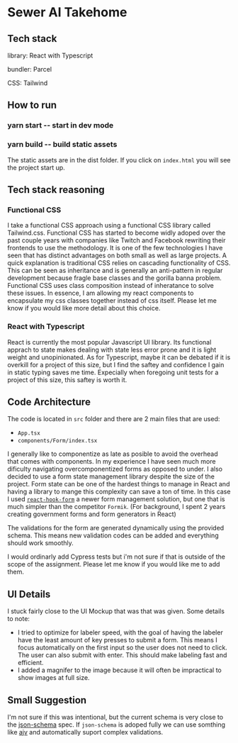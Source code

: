# Sewer AI Takehome

## Tech stack
library: React with Typescript

bundler: Parcel

CSS: Tailwind

## How to run

### yarn start -- start in dev mode
### yarn build -- build static assets

The static assets are in the dist folder. If you click on `index.html` you will see the project start up.

## Tech stack reasoning

### Functional CSS
I take a functional CSS approach using a functional CSS library called Tailwind.css. Functional CSS has started to become widly adoped over the past couple years with companies like Twitch and Facebook rewriting their frontends to use the methodology. It is one of the few technologies I have seen that has distinct advantages on both small as well as large projects. A quick explanation is traditional CSS relies on cascading functionality of CSS. This can be seen as inheritance and is generally an anti-pattern in regular development because fragle base classes and the gorilla banna problem. Functional CSS uses class composition instead of inheratance to solve these issues. In essence, I am allowing my react components to encapsulate my css classes together instead of css itself. Please let me know if you would like more detail about this choice.

### React with Typescript
React is currently the most popular Javascript UI library. Its functional apprach to state makes dealing with state less error prone and it is light weight and unopinionated. As for Typescript, maybe it can be debated if it is overkill for a project of this size, but I find the saftey and confidence I gain in static typing saves me time. Expecially when foregoing unit tests for a project of this size, this saftey is worth it.

## Code Architecture
The code is located in `src` folder and there are 2 main files that are used: 
- `App.tsx`
- `components/Form/index.tsx`

I generally like to componentize as late as posible to avoid the overhead that comes with components. In my experience I have seen much more dificulty navigating overcomponentized forms as opposed to under. I also decided to use a form state management library despite the size of the project. Form state can be one of the hardest things to manage in React and having a library to mange this complexity can save a ton of time. In this case I used [`react-hook-form`](https://react-hook-form.com/) a newer form management solution, but one that is much simpler than the competitor `Formik`. (For background, I spent 2 years creating government forms and form generators in React)

The validations for the form are generated dynamically using the provided schema. This means new validation codes can be added and everything should work smoothly.

I would ordinarly add Cypress tests but i'm not sure if that is outside of the scope of the assignment. Please let me know if you would like me to add them.

## UI Details
I stuck fairly close to the UI Mockup that was that was given. Some details to note:

-  I tried to optimize for labeler speed, with the goal of having the labeler have the least amount of key presses to submit a form. This means I focus automatically on the first input so the user does not need to click. The user can also submit with enter. This should make labeling fast and efficient.
- I added a magnifer to the image because it will often be impractical to show images at full size.

## Small Suggestion
I'm not sure if this was intentional, but the current schema is very close to the [json-schema](https://json-schema.org/) spec. If `json-schema` is adoped fully we can use somthing like [ajv](https://ajv.js.org/) and automatically suport complex validations.

